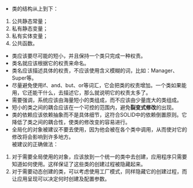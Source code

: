 - 类的结构从上到下：
1. 公共静态常量；
2. 私有静态变量；
3. 私有实体变量；
4. 公共函数。

- 类应该要尽可能的短小，并且保持一个类只完成一种权责。
- 类名就应该根据它的权责来命名。
- 类名应该描述具体的权责，不应该使用含义模糊的词，比如：Manager、Super等。
- 尽量避免使用if、and、but、or等词汇，它会把类的权责增加。一个类如果能用，它还能干什么，去描述它，那么就说明它的权责太多了。
- 需要强调，系统应该由海量短小的类组成，而不应该由少量庞大的类组成。
- 短小的类之间的耦合应该在一个可控的范围内，避免**裂变式修改**的出现。
- 类的依赖应该依赖抽象而不是具体细节，这符合SOLID中的依赖倒置原则。它降低了类之间的耦合性，使类的修改变的容易进行。
- 全局化的对象被建议不要去使用，因为他会被在各个类中调用，从而使对它的修改将会影响到许多地方。  
被建议的正确做法：
1. 对于需要全局使用的对象，应该放到一个统一的类中去创建，应用程序只需要知道如何使用。这样保证了这些类的创建过程被隐藏起来。
2. 对于需要动态创建的类，可以考虑使用工厂模式，同样隐藏它的创建过程，而让应用呈现可以决定何时创建及配置参数。